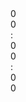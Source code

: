 <div class="clock">
  <div class="hours">
    <div class="first">
      <div class="number">0</div>
    </div>
    <div class="second">
      <div class="number">0</div>
    </div>
  </div>
  <div class="tick">:</div>
  <div class="minutes">
    <div class="first">
      <div class="number">0</div>
    </div>
    <div class="second">
      <div class="number">0</div>
    </div>
  </div>
  <div class="tick">:</div>
  <div class="seconds">
    <div class="first">
      <div class="number">0</div>
    </div>
    <div class="second infinite">
      <div class="number">0</div>
    </div>
  </div>
</div>
